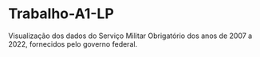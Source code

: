 # Trabalho-A1-LP

Visualização dos dados do Serviço Militar Obrigatório dos anos de 2007 a 2022, fornecidos pelo governo federal.
